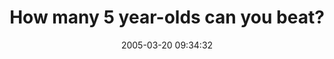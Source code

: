 ---
date: 2005-03-20 09:34:32
link:
  source: delicious
  source_url: https://del.icio.us/roytang
  text: How many 5 year-olds can you beat?
  url: http://forumserver.twoplustwo.com/showflat.php?Cat=&Number=1556673&page=0&view=collapsed&sb=9&o=14&vc=1
slug: how-many-5-year-olds-can-you-beat
source: delicious
tags:
- funny
title: How many 5 year-olds can you beat?
---